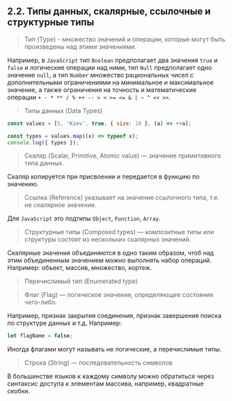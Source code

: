 ## 2.2. Типы данных, скалярные, ссылочные и структурные типы

> Тип (Type) - множество значений и операции, которые могут быть произведены над этими значениями.

Например, в `JavaScript` тип `Boolean` предполагает два значения `true` и `false` и логические операции над ними, тип `Null` предполагает одно значение `null`, а тип `Number` множество рациональных чисел с дополнительными ограничениями на минимальное и максимальное значение, а также ограничения на точность и математические операции `+ - * ** / % ++ -- > < >= <= & | ~ ^ << >>`.

> Типы данных (Data Types)

```js
const values = [5, 'Kiev', true, { size: 10 }, (a) => ++a];

const types = values.map((x) => typeof x);
console.log({ types });
```

> Скаляр (Scalar, Primitive, Atomic value) — значение примитивного типа данных.

Скаляр копируется при присвоении и передается в функцию по значению.

> Ссылка (Reference) указывает на значение ссылочного типа, т.е. не скалярное значение.

Для `JavaScript` это подтипы `Object`, `Function`, `Array`.

> Структурные типы (Composed types) — композитные типы или структуры состоят из нескольких скалярных значений.

Скалярные значения объединяются в одно таким образом, чтоб над этим объединенным значением можно выполнять набор операций. Например: объект, массив, множество, кортеж.

> Перечислимый тип (Enumerated type)

> Флаг (Flag) — логическое значение, определяющее состояние чего-либо.

Например, признак закрытия соединения, признак завершения поиска по структуре данных и т.д. Например:

```js
let flagName = false;
```

Иногда флагами могут называть не логические, а перечислимые типы.

> Строка (String) — последовательность символов

В большинстве языков к каждому символу можно обратиться через синтаксис доступа к элементам массива, например, квадратные скобки.
